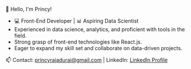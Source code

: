 👋 Hello, I'm Princy!

- 💻 Front-End Developer | 📊 Aspiring Data Scientist
- Experienced in data science, analytics, and proficient with tools in the field.
- Strong grasp of front-end technologies like React.js.
- Eager to expand my skill set and collaborate on data-driven projects.

📫 Contact: [princyrajadurai@gmail.com](mailto:princyrajadurai@gmail.com) | LinkedIn: [LinkedIn Profile](https://www.linkedin.com/in/rprincy/)
